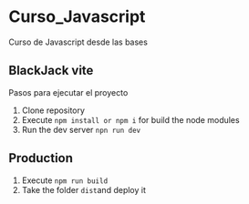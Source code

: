 # Curso_Javascript
Curso de Javascript desde las bases

## BlackJack vite
Pasos para ejecutar el proyecto

1. Clone repository
2. Execute ```npm install or npm i``` for build the node modules
3. Run the dev server ```npn run dev```
   
## Production
1. Execute ```npm run build```
2. Take the folder ```dist```and deploy it